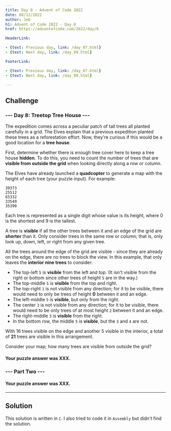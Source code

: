 ```yaml
---
title: Day 8 - Advent of Code 2022
date: 08/12/2022
author: Jeb
h1: Advent of Code 2022 - Day 8
href: https://adventofcode.com/2022/day/6

HeaderLink:

- {text: Previous day, link: /day_07.html}
- {text: Next day, link: /day_09.html}

FooterLink:

- {text: Previous day, link: /day_07.html}
- {text: Next day, link: /day_09.html}

---
```


## Challenge

### --- Day 8: Treetop Tree House ---

The expedition comes across a peculiar patch of tall trees all planted carefully in a grid. The Elves explain that a
previous expedition planted these trees as a reforestation effort. Now, they're curious if this would be a good location
for a **tree house**.

First, determine whether there is enough tree cover here to keep a tree house **hidden**. To do this, you need to count
the number of trees that are **visible from outside the grid** when looking directly along a row or column.

The Elves have already launched a **quadcopter** to generate a map with the height of each tree (your puzzle input). For
example:

````
30373
25512
65332
33549
35390
````

Each tree is represented as a single digit whose value is its height, where 0 is the shortest and 9 is the tallest.

A tree is **visible** if all the other trees between it and an edge of the grid are **shorter** than it. Only consider trees
in the same row or column; that is, only look up, down, left, or right from any given tree.

All the trees around the edge of the grid are visible - since they are already on the edge, there are no trees to
block the view. In this example, that only leaves the **interior nine trees** to consider:

- The top-left `5` is **visible** from the left and top. (It isn't visible from the right or bottom since other trees of
  height `5` are in the way.)
- The top-middle `5` is **visible** from the top and right.
- The top-right `1` is not visible from any direction; for it to be visible, there would need to only be trees of height
  **0** between it and an edge.
- The left-middle `5` is **visible**, but only from the right.
- The center `3` is not visible from any direction; for it to be visible, there would need to be only trees of at most
  height `2` between it and an edge.
- The right-middle `3` is **visible** from the right.
- In the bottom row, the middle `5` is **visible**, but the `3` and `4` are not.

With 16 trees visible on the edge and another 5 visible in the interior, a total of **21** trees are visible in this
arrangement.

Consider your map; how many trees are visible from outside the grid?

#### Your puzzle answer was XXX.

### --- Part Two ---

#### Your puzzle answer was XXX.

---

## Solution

This solution is written in `C`. I also tried to code it in `Assembly` but didn't find the solution.

````C

````

